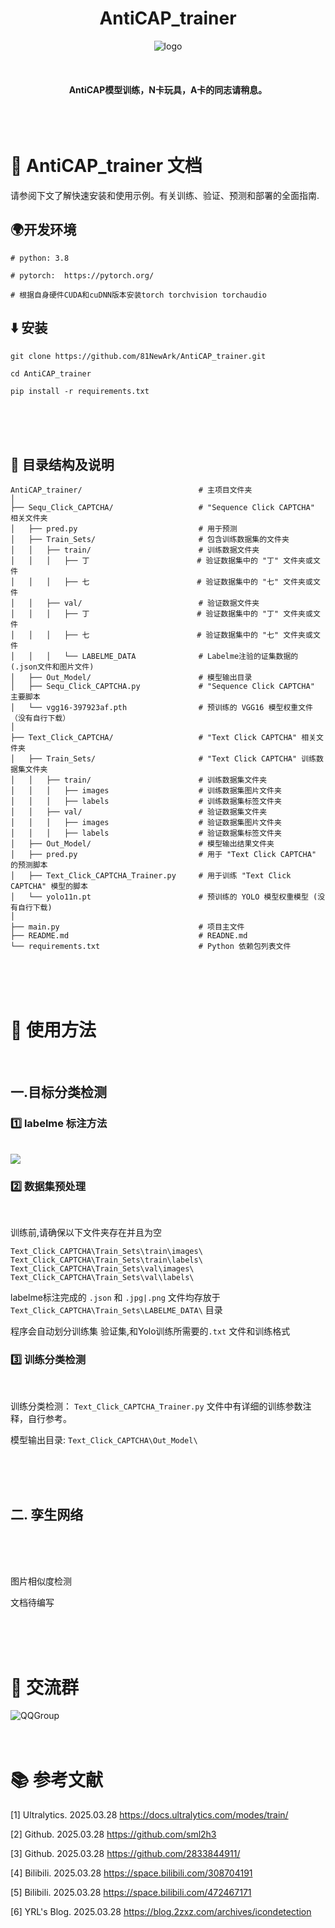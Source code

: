 <div align="center">

# AntiCAP_trainer

<img src=Docs/logo.jpg alt="logo">
</div>

<div align="center">
<br>
<br>
<br>
<b>AntiCAP模型训练，N卡玩具，A卡的同志请稍息。</b>
</div>

<br>
<br>
<br>


# 📄 AntiCAP_trainer 文档

请参阅下文了解快速安装和使用示例。有关训练、验证、预测和部署的全面指南.




## 🌍开发环境
```
# python: 3.8

# pytorch:  https://pytorch.org/

# 根据自身硬件CUDA和cuDNN版本安装torch torchvision torchaudio
```


## ⬇️ 安装
```
git clone https://github.com/81NewArk/AntiCAP_trainer.git

cd AntiCAP_trainer

pip install -r requirements.txt
```
<br>
<br>
<br>

## 📁 目录结构及说明
```
AntiCAP_trainer/                          # 主项目文件夹
│
├── Sequ_Click_CAPTCHA/                   # "Sequence Click CAPTCHA" 相关文件夹
│   ├── pred.py                           # 用于预测
│   ├── Train_Sets/                       # 包含训练数据集的文件夹
│   │   ├── train/                        # 训练数据文件夹
│   │   │   ├── 丁                        # 验证数据集中的 "丁" 文件夹或文件
│   │   │   ├── 七                        # 验证数据集中的 "七" 文件夹或文件
│   │   ├── val/                          # 验证数据文件夹
│   │   │   ├── 丁                        # 验证数据集中的 "丁" 文件夹或文件
│   │   │   ├── 七                        # 验证数据集中的 "七" 文件夹或文件
│   │   │   └── LABELME_DATA              # Labelme注验的证集数据的 (.json文件和图片文件)
│   ├── Out_Model/                        # 模型输出目录
│   ├── Sequ_Click_CAPTCHA.py             # "Sequence Click CAPTCHA" 主要脚本
│   └── vgg16-397923af.pth                # 预训练的 VGG16 模型权重文件 （没有自行下载）
│
├── Text_Click_CAPTCHA/                   # "Text Click CAPTCHA" 相关文件夹
│   ├── Train_Sets/                       # "Text Click CAPTCHA" 训练数据集文件夹
│   │   ├── train/                        # 训练数据集文件夹
│   │   │   ├── images                    # 训练数据集图片文件夹
│   │   │   ├── labels                    # 训练数据集标签文件夹
│   │   ├── val/                          # 验证数据集文件夹
│   │   │   ├── images                    # 验证数据集图片文件夹
│   │   │   ├── labels                    # 验证数据集标签文件夹
│   ├── Out_Model/                        # 模型输出结果文件夹
│   ├── pred.py                           # 用于 "Text Click CAPTCHA" 的预测脚本
│   ├── Text_Click_CAPTCHA_Trainer.py     # 用于训练 "Text Click CAPTCHA" 模型的脚本
│   └── yolo11n.pt                        # 预训练的 YOLO 模型权重模型 (没有自行下载)
│
├── main.py                               # 项目主文件
├── README.md                             # READNE.md
└── requirements.txt                      # Python 依赖包列表文件
```
<br>
<br>
<br>

# 🧰 使用方法
<br>


## 一.目标分类检测

### 1️⃣ labelme 标注方法  

<br>

<img src=Docs/Text_Click_Lambel.png >


### 2️⃣ 数据集预处理

<br>

训练前,请确保以下文件夹存在并且为空

`Text_Click_CAPTCHA\Train_Sets\train\images\`  
`Text_Click_CAPTCHA\Train_Sets\train\labels\`  
`Text_Click_CAPTCHA\Train_Sets\val\images\`    
`Text_Click_CAPTCHA\Train_Sets\val\labels\` 

labelme标注完成的 `.json` 和 `.jpg|.png` 文件均存放于 `Text_Click_CAPTCHA\Train_Sets\LABELME_DATA\` 目录

程序会自动划分训练集 验证集,和Yolo训练所需要的`.txt` 文件和训练格式

### 3️⃣ 训练分类检测

<br>

训练分类检测： `Text_Click_CAPTCHA_Trainer.py` 文件中有详细的训练参数注释，自行参考。

模型输出目录:  `Text_Click_CAPTCHA\Out_Model\` 


<br>
<br>
<br>

## 二. 孪生网络

<br>
<br>
<br>

图片相似度检测

文档待编写

<br>
<br>
<br>


# 🐧 交流群

<img src=Docs/QQ_Group.png alt="QQGroup">



<br>
<br>
<br>

# 📚 参考文献

[1] Ultralytics. 2025.03.28 https://docs.ultralytics.com/modes/train/

[2] Github. 2025.03.28 https://github.com/sml2h3

[3] Github. 2025.03.28 https://github.com/2833844911/

[4] Bilibili. 2025.03.28 https://space.bilibili.com/308704191

[5] Bilibili. 2025.03.28 https://space.bilibili.com/472467171

[6] YRL's Blog. 2025.03.28 https://blog.2zxz.com/archives/icondetection

